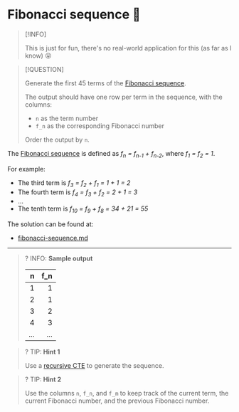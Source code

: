 # Fibonacci sequence 🔢

> [!INFO]
>
> This is just for fun, there's no real-world application for this (as far as I know) 😝

> [!QUESTION]
>
> Generate the first 45 terms of the [Fibonacci sequence](https://en.wikipedia.org/wiki/Fibonacci_sequence).
>
> The output should have one row per term in the sequence, with the columns:
>
> - `n` as the term number
> - `f_n` as the corresponding Fibonacci number
>
> Order the output by `n`.

The [Fibonacci sequence](https://en.wikipedia.org/wiki/Fibonacci_sequence) is defined as _f<sub>n</sub> = f<sub>n-1</sub> + f<sub>n-2</sub>_, where _f<sub>1</sub> = f<sub>2</sub> = 1_.

For example:

- The third term is _f<sub>3</sub> = f<sub>2</sub> + f<sub>1</sub> = 1 + 1 = 2_
- The fourth term is _f<sub>4</sub> = f<sub>3</sub> + f<sub>2</sub> = 2 + 1 = 3_
- ...
- The tenth term is _f<sub>10</sub> = f<sub>9</sub> + f<sub>8</sub> = 34 + 21 = 55_

The solution can be found at:

- [fibonacci-sequence.md](../../solutions/bronze/fibonacci-sequence.md)

---

<!-- prettier-ignore -->
>? INFO: **Sample output**
>
> |   n | f_n |
> | --: | --: |
> |   1 |   1 |
> |   2 |   1 |
> |   3 |   2 |
> |   4 |   3 |
> | ... | ... |

<!-- prettier-ignore -->
>? TIP: **Hint 1**
>
> Use a [recursive CTE](../../../from-excel-to-sql/advanced-concepts/recursive-ctes.md) to generate the sequence.

<!-- prettier-ignore -->
>? TIP: **Hint 2**
>
> Use the columns `n`, `f_n`, and `f_m` to keep track of the current term, the current Fibonacci number, and the previous Fibonacci number.
